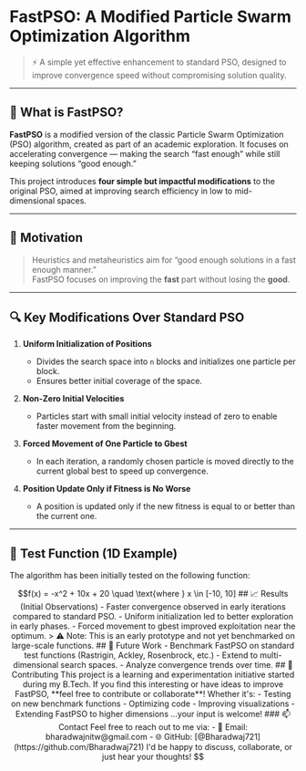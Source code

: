 # FastPSO: A Modified Particle Swarm Optimization Algorithm

> ⚡ A simple yet effective enhancement to standard PSO, designed to improve convergence speed without compromising solution quality.

---

## 🧠 What is FastPSO?

**FastPSO** is a modified version of the classic Particle Swarm Optimization (PSO) algorithm, created as part of an academic exploration. It focuses on accelerating convergence — making the search “fast enough” while still keeping solutions “good enough.”

This project introduces **four simple but impactful modifications** to the original PSO, aimed at improving search efficiency in low to mid-dimensional spaces.

---

## 🎯 Motivation

> Heuristics and metaheuristics aim for “good enough solutions in a fast enough manner.”  
> FastPSO focuses on improving the **fast** part without losing the **good**.

---

## 🔍 Key Modifications Over Standard PSO

1. **Uniform Initialization of Positions**
   - Divides the search space into `n` blocks and initializes one particle per block.
   - Ensures better initial coverage of the space.

2. **Non-Zero Initial Velocities**
   - Particles start with small initial velocity instead of zero to enable faster movement from the beginning.

3. **Forced Movement of One Particle to Gbest**
   - In each iteration, a randomly chosen particle is moved directly to the current global best to speed up convergence.

4. **Position Update Only if Fitness is No Worse**
   - A position is updated only if the new fitness is equal to or better than the current one.

---

## 🧪 Test Function (1D Example)

The algorithm has been initially tested on the following function:

```math
f(x) = -x^2 + 10x + 20 \quad \text{where } x \in [-10, 10]

## 📈 Results (Initial Observations)

- Faster convergence observed in early iterations compared to standard PSO.
- Uniform initialization led to better exploration in early phases.
- Forced movement to gbest improved exploitation near the optimum.

> ⚠️ Note: This is an early prototype and not yet benchmarked on large-scale functions.

## 🔭 Future Work

- Benchmark FastPSO on standard test functions (Rastrigin, Ackley, Rosenbrock, etc.)
- Extend to multi-dimensional search spaces.
- Analyze convergence trends over time.

## 🤝 Contributing

This project is a learning and experimentation initiative started during my B.Tech.  
If you find this interesting or have ideas to improve FastPSO, **feel free to contribute or collaborate**!

Whether it's:
- Testing on new benchmark functions
- Optimizing code
- Improving visualizations
- Extending FastPSO to higher dimensions

...your input is welcome!

### 📫 Contact

Feel free to reach out to me via:

- 📧 Email: bharadwajnitw@gmail.com  
- 🌐 GitHub: [@Bharadwaj721](https://github.com/Bharadwaj721)

I'd be happy to discuss, collaborate, or just hear your thoughts!

